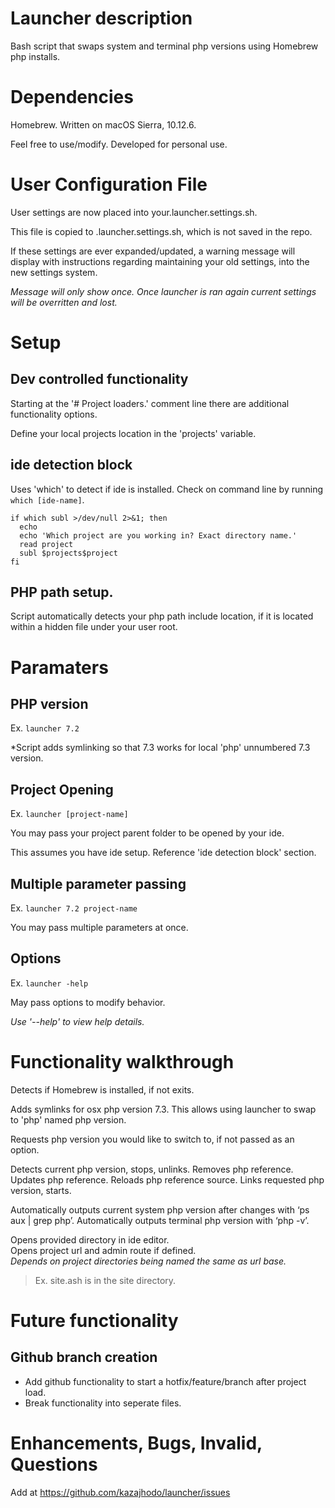 # Launcher description
Bash script that swaps system and terminal php versions using Homebrew php installs.

# Dependencies
Homebrew.
Written on macOS Sierra, 10.12.6.

Feel free to use/modify. Developed for personal use.


# User Configuration File
User settings are now placed into your.launcher.settings.sh.

This file is copied to .launcher.settings.sh, which is not saved in the repo.

If these settings are ever expanded/updated, a warning message will display with instructions regarding maintaining your old settings, into the new settings system.

_Message will only show once. Once launcher is ran again current settings will be overritten and lost._


# Setup

## Dev controlled functionality
Starting at the '# Project loaders.' comment line there are additional functionality options.

Define your local projects location in the 'projects' variable.

## ide detection block
Uses 'which' to detect if ide is installed.
Check on command line by running ```which [ide-name]```.
```
if which subl >/dev/null 2>&1; then
  echo
  echo 'Which project are you working in? Exact directory name.'
  read project
  subl $projects$project
fi
```

## PHP path setup.
Script automatically detects your php path include location, if it is located within a hidden file under your user root.


# Paramaters

## PHP version
Ex. ```launcher 7.2```

*Script adds symlinking so that 7.3 works for local 'php' unnumbered 7.3 version.

## Project Opening
Ex. ```launcher [project-name]```

You may pass your project parent folder to be opened by your ide.

This assumes you have ide setup. Reference 'ide detection block' section.

## Multiple parameter passing
Ex. ```launcher 7.2 project-name```

You may pass multiple parameters at once.

## Options
Ex. ```launcher -help```

May pass options to modify behavior.

_Use '--help' to view help details._


# Functionality walkthrough
Detects if Homebrew is installed, if not exits.

Adds symlinks for osx php version 7.3.
This allows using launcher to swap to 'php' named php version.

Requests php version you would like to switch to, if not passed as an option.

Detects current php version, stops, unlinks.
Removes php reference.
Updates php reference.
Reloads php reference source.
Links requested php version, starts.

Automatically outputs current system php version after changes with ‘ps aux | grep php’.
Automatically outputs terminal php version with ‘php -v’.

Opens provided directory in ide editor.   
Opens project url and admin route if defined.   
_Depends on project directories being named the same as url base._
> Ex. site.ash is in the site directory.


# Future functionality

## Github branch creation
+ Add github functionality to start a hotfix/feature/branch after project load.
+ Break functionality into seperate files.


# Enhancements, Bugs, Invalid, Questions
Add at https://github.com/kazajhodo/launcher/issues